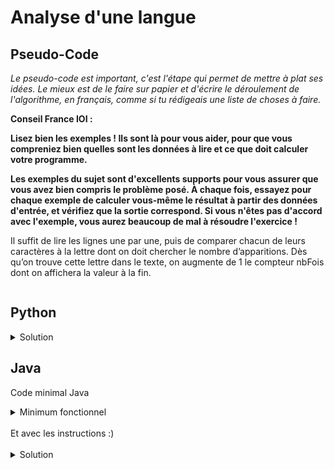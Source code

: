 # Analyse d'une langue

## Pseudo-Code

_Le pseudo-code est important, c'est l'étape qui permet de mettre à plat ses idées. Le mieux est de le faire sur papier et d'écrire le déroulement de l'algorithme, en français, comme si tu rédigeais une liste de choses à faire._

**Conseil France IOI :**

**Lisez bien les exemples ! Ils sont là pour vous aider, pour que vous compreniez bien quelles sont les données à lire et ce que doit calculer votre programme.**

**Les exemples du sujet sont d'excellents supports pour vous assurer que vous avez bien compris le problème posé. À chaque fois, essayez pour chaque exemple de calculer vous-même le résultat à partir des données d'entrée, et vérifiez que la sortie correspond. Si vous n'êtes pas d'accord avec l'exemple, vous aurez beaucoup de mal à résoudre l'exercice !**

Il suffit de lire les lignes une par une, puis de comparer chacun de leurs caractères à la lettre dont on doit chercher le nombre d’apparitions. Dès qu’on trouve cette lettre dans le texte, on augmente de 1 le compteur nbFois dont on affichera la valeur à la fin. 

```

```

## Python

<details>
  <summary>Solution</summary>

```Python
lettre = input()
nbLignes = int(input())
nbFois = 0
for loop in range(nbLignes):
   ligne = input()
   for idLettre in range(len(ligne)):
      if ligne[idLettre] == lettre:
         nbFois = nbFois + 1
print(nbFois)
```

</details>

## Java

Code minimal Java

<details>
  <summary>Minimum fonctionnel</summary>

```Java
  class Main {
    public static void main(String[] args) {
      // ton code ici
    }
  }
```

</details>

</br>
Et avec les instructions :)
</br>
</br>

<details>
  <summary>Solution</summary>


```Java
import algorea.Scanner;
class Main
{
   public static void main(String [] args)
   {
      Scanner input = new Scanner(System.in);
      
      char cible = input.next().charAt(0);
      int nbLignes = input.nextInt();
      int compte = 0;
      for (int iLigne = 0; iLigne < nbLignes; iLigne = iLigne + 1)
      {
         String ligne = input.nextLine();
         for (int iLettre = 0; iLettre < ligne.length(); iLettre = iLettre + 1)
         {
            if (ligne.charAt(iLettre) == cible)
            {
               compte = compte + 1;
            }
         }
      }
      System.out.println(compte);
   }
}
```

</details>
